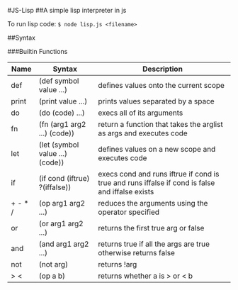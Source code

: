 #JS-Lisp
##A simple lisp interpreter in js

To run lisp code:
``$ node lisp.js <filename>``

##Syntax

###Builtin Functions

| Name | Syntax | Description |
|------|--------|-------------|
| def | (def symbol value ...) | defines values onto the current scope |
| print | (print value ...) | prints values separated by a space |
| do | (do (code) ...) | execs all of its arguments |
| fn | (fn (arg1 arg2 ...) (code)) | return a function that takes the arglist as args and executes code |
| let | (let (symbol value ...) (code)) | defines values on a new scope and executes code |
| if | (if cond (iftrue) ?(iffalse)) | execs cond and runs iftrue if cond is true and runs iffalse if cond is false and iffalse exists |
| + - * / | (op arg1 arg2 ...) | reduces the arguments using the operator specified |
| or | (or arg1 arg2 ...) | returns the first true arg or false |
| and | (and arg1 arg2 ...) | returns true if all the args are true otherwise returns false |
| not | (not arg) | returns !arg |
| > < | (op a b) | returns whether a is > or < b |